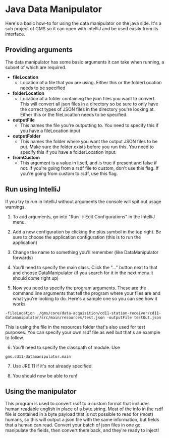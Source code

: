 # Java Data Manipulator
Here's a basic how-to for using the data manipulator on the java side. It's a sub project of GMS so it can open with IntelliJ and be used easily from its interface. 

## Providing arguments
The data manipulator has some basic arguments it can take when running, a subset of which are required.
 - **fileLocation**
   - Location of a file that you are using. Either this or the folderLocation needs to be specified
 - **folderLocation**
   - Location of a folder containing the json files you want to convert. This will convert all json files in a directory so be sure to only have the correct types of JSON files in the directory you're looking at. Either this or the fileLocation needs to be specified.
 - **outputFile**
   - This names the file you're outputting to. You need to specify this if you have a fileLocation input
 - **outputFolder**
   - This names the folder where you want the output JSON files to be put. Make sure the folder exists before you run this. You need to specify this if you have a folderLocation input.
 - **fromCustom**
   - This argument is a value in itself, and is true if present and false if not. If you're going from a rsdf file to custom, don't use this flag. If you're going from custom to rsdf, use this flag.

## Run using IntelliJ
If you try to run in IntelliJ without arguments the console will spit out usage warnings. 

1. To add arguments, go into "Run -> Edit Configurations" in the IntelliJ menu.

2. Add a new configuration by clicking the plus symbol in the top right. Be sure to choose the application configuration (this is to run the application)

3. Change the name to something you'll remember (like DataManipulator forwards)

4. You'll need to specify the main class. Click the "..." button next to that and choose DataManipulator (if you search for it in the next menu it should come right up)

5. Now you need to specify the program arguments. These are the command line arguments that tell the program where your files are and what you're looking to do. Here's a sample one so you can see how it works
```
-fileLocation ./gms/core/data-acquisition/cd11-station-receiver/cd11-datamanipulator/src/main/resources/test.json -outputFile testOut.json
```
This is using the file in the resources folder that's also used for test purposes. You can specify your own rsdf file as well but that's an example to follow.

6. You'll need to specify the classpath of module. Use 
```
gms.cd11-datamanipulator.main
```

7. Use JRE 11 if it's not already specified.

8. You should now be able to run!

## Using the manipulator
This program is used to convert rsdf to a custom format that includes human readable english in place of a byte string. Most of the info in the rsdf file is contained in a byte payload that is not possible to read for (most) humans, so this will output a json file with the same information, but fields that a human can read. Convert your batch of json files in one go, manipulate the fields, then convert them back, and they're ready to inject!

  